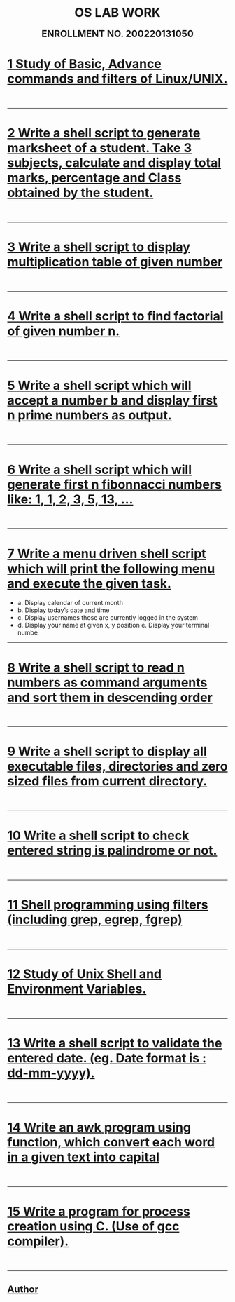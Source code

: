 
<h1 align="center" style="margin-top: 0px;"> OS LAB WORK </h1> 


<h2 align="center" style="margin-top: 0px;"> ENROLLMENT NO. 200220131050 </h2>

#  [ 1 Study of Basic, Advance commands and filters of Linux/UNIX.](https://hiren14.github.io/OS_050/Experiment1) 

<br />
<hr />

#  [2 Write a shell script to generate marksheet of a student. Take 3 subjects, calculate  and display total marks, percentage and Class obtained by the student.](https://hiren14.github.io/OS_050/Experiment2)

<br />
<hr />

#   [ 3 Write a shell script to display multiplication table of given number](https://hiren14.github.io/OS_050/Experiment3)


<br />
<hr />

#  [ 4 Write a shell script to find factorial of given number n.](https://hiren14.github.io/OS_050/Experiment4)

<br />
<hr />

#  [ 5 Write a shell script which will accept a number b and display first n prime numbers  as output.](https://hiren14.github.io/OS_050/Experiment5)

<br />
<hr />

#  [ 6 Write a shell script which will generate first n fibonnacci numbers like: 1, 1, 2, 3, 5, 13, …](https://hiren14.github.io/OS_050/Experiment6)

<br />
<hr />

#  [ 7  Write a menu driven shell script which will print the following menu and execute the given task.](https://hiren14.github.io/OS_050/Experiment7)
-   a. Display calendar of current month
-   b. Display today’s date and time
-   c. Display usernames those are currently logged in the system
-   d. Display your name at given x, y position
    e. Display your terminal numbe
    <br />
<hr />


# [ 8 Write a shell script to read n numbers as command arguments and sort them in descending order](https://hiren14.github.io/OS_050/Experiment8)

<br />
<hr />

# [9 Write a shell script to display all executable files, directories and zero sized files from current directory.](https://hiren14.github.io/OS_050/Experiment9)


<br />
<hr />

# [10 Write a shell script to check entered string is palindrome or not.](https://hiren14.github.io/OS_050/Experiment10)

<br />
<hr />

# [11 Shell programming using filters (including grep, egrep, fgrep)](https://hiren14.github.io/OS_050/Experiment11)
<br />
<hr />

# [12 Study of Unix Shell and Environment Variables.](https://hiren14.github.io/OS_050/Experiment12) 
<br />
<hr />

# [13 Write a shell script to validate the entered date. (eg. Date format is : dd-mm-yyyy).](https://hiren14.github.io/OS_050/Experiment13) 
<br />
<hr />

#  [14 Write an awk program using function, which convert each word in a given text into capital](https://hiren14.github.io/OS_050/Experiment14)


   
<br />
<hr />

#   [15 Write a program for process creation using C. (Use of gcc compiler).](https://hiren14.github.io/OS_050/Experiment15)
<br />
<hr />

##  [Author](https://github.com/hiren14/) 
